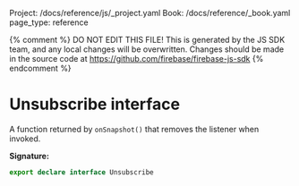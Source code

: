 Project: /docs/reference/js/_project.yaml
Book: /docs/reference/_book.yaml
page_type: reference

{% comment %}
DO NOT EDIT THIS FILE!
This is generated by the JS SDK team, and any local changes will be
overwritten. Changes should be made in the source code at
https://github.com/firebase/firebase-js-sdk
{% endcomment %}

# Unsubscribe interface
A function returned by `onSnapshot()` that removes the listener when invoked.

<b>Signature:</b>

```typescript
export declare interface Unsubscribe 
```
